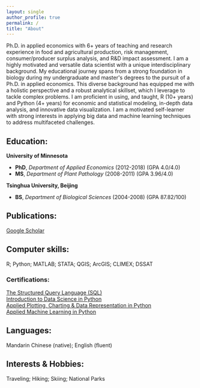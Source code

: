 ```yaml
---
layout: single
author_profile: true
permalink: /
title: "About"
---
```


Ph.D. in applied economics with 6+ years of teaching and research experience in food and agricultural production, risk management, consumer/producer surplus analysis, and R&D impact assessment. I am a highly motivated and versatile data scientist with a unique interdisciplinary background. My educational journey spans from a strong foundation in biology during my undergraduate and master's degrees to the pursuit of a Ph.D. in applied economics. This diverse background has equipped me with a holistic perspective and a robust analytical skillset, which I leverage to tackle complex problems. I am proficient in using, and taught, R (10+ years) and Python (4+ years) for economic and statistical modeling, in-depth data analysis, and innovative data visualization. I am a motivated self-learner with strong interests in applying big data and machine learning techniques to address multifaceted challenges.

## Education:  
**University of Minnesota**  
* **PhD**, *Department of Applied Economics* (2012-2018) (GPA 4.0/4.0)
* **MS**, *Department of Plant Pathology* (2008-2011) (GPA 3.96/4.0)

**Tsinghua University, Beijing**
* **BS**, *Department of Biological Sciences* (2004-2008) (GPA 87.82/100)

## Publications:  
[Google Scholar](https://scholar.google.com/citations?user=xbBwIeoAAAAJ&hl=en&oi=ao)

## Computer skills:  
R; Python; MATLAB; STATA; QGIS; ArcGIS; CLIMEX; DSSAT

### Certifications:
[The Structured Query Language (SQL)](https://coursera.org/share/1d078f4e6c393c51c3cf54a2ba646565)  
[Introduction to Data Science in Python](https://coursera.org/share/48e23cb51c877f67919c0f8da380ed97)  
[Applied Plotting, Charting & Data Representation in Python](https://coursera.org/share/3458510d7cc892eb6a328ab992c9c4d1)  
[Applied Machine Learning in Python](https://coursera.org/share/8b68e31f7a35a9ca4dc2e29b205a0841)  

## Languages:  
Mandarin Chinese (native); English (fluent)

## Interests & Hobbies:  
Traveling; Hiking; Skiing; National Parks